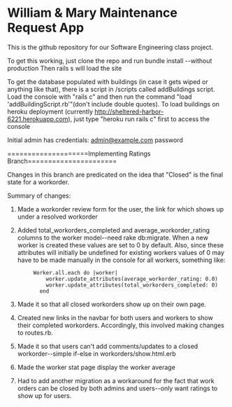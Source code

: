 William & Mary Maintenance Request App
======================================

This is the github repository for our Software Engineering class project.

To get this working, just clone the repo and run bundle install --without production 
Then rails s will load the site 

To get the database populated with buildings (in case it gets wiped or anything like that), there is a script in /scripts called addBuildings script. Load the console with "rails c" and then run the command "load 'addBuildingScript.rb'"(don't include double quotes). To load buildings on heroku deployment (currently http://sheltered-harbor-6221.herokuapp.com), just type "heroku run rails c" first to access the console 

Initial admin has credentials:
admin@example.com
password



====================Implementing Ratings Branch======================


Changes in this branch are predicated on the idea that "Closed" is the final state for a workorder.

Summary of changes:

1. Made a workorder review form for the user, the link for which shows up under a resolved workorder
2. Added total_workorders_completed and average_workorder_rating columns to the worker model--need rake db:migrate.
   When a new worker is created these values are set to 0 by default. 
   Also, since these attributes will initially be undefined for existing workers values of 0 may have to be made 
   manually in the console for all workers, something like:
   
			Worker.all.each do |worker|
			    worker.update_attributes(average_workorder_rating: 0.0)
			    worker.update_attributes(total_workorders_completed: 0)
			  end

3. Made it so that all closed workorders show up on their own page. 
4. Created new links in the navbar for both users and workers to show their completed workorders. 
   Accordingly, this involved making changes to routes.rb.  
5. Made it so that users can't add comments/updates to a closed workorder--simple if-else in workorders/show.html.erb
6. Made the worker stat page display the worker average
7. Had to add another migration as a workaround for the fact that work orders can 
   be closed by both admins and users--only want ratings to show up for users.








